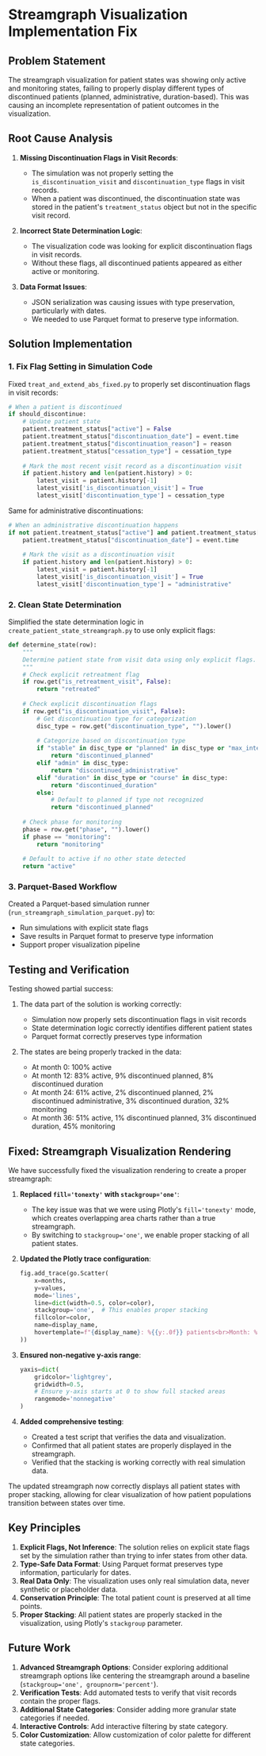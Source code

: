 # Streamgraph Visualization Implementation Fix

## Problem Statement

The streamgraph visualization for patient states was showing only active and monitoring states, failing to properly display different types of discontinued patients (planned, administrative, duration-based). This was causing an incomplete representation of patient outcomes in the visualization.

## Root Cause Analysis

1. **Missing Discontinuation Flags in Visit Records**:
   - The simulation was not properly setting the `is_discontinuation_visit` and `discontinuation_type` flags in visit records.
   - When a patient was discontinued, the discontinuation state was stored in the patient's `treatment_status` object but not in the specific visit record.

2. **Incorrect State Determination Logic**:
   - The visualization code was looking for explicit discontinuation flags in visit records.
   - Without these flags, all discontinued patients appeared as either active or monitoring.

3. **Data Format Issues**:
   - JSON serialization was causing issues with type preservation, particularly with dates.
   - We needed to use Parquet format to preserve type information.

## Solution Implementation

### 1. Fix Flag Setting in Simulation Code

Fixed `treat_and_extend_abs_fixed.py` to properly set discontinuation flags in visit records:

```python
# When a patient is discontinued
if should_discontinue:
    # Update patient state
    patient.treatment_status["active"] = False
    patient.treatment_status["discontinuation_date"] = event.time
    patient.treatment_status["discontinuation_reason"] = reason
    patient.treatment_status["cessation_type"] = cessation_type
    
    # Mark the most recent visit record as a discontinuation visit
    if patient.history and len(patient.history) > 0:
        latest_visit = patient.history[-1]
        latest_visit['is_discontinuation_visit'] = True
        latest_visit['discontinuation_type'] = cessation_type
```

Same for administrative discontinuations:

```python
# When an administrative discontinuation happens
if not patient.treatment_status["active"] and patient.treatment_status["discontinuation_date"] is None:
    patient.treatment_status["discontinuation_date"] = event.time
    
    # Mark the visit as a discontinuation visit
    if patient.history and len(patient.history) > 0:
        latest_visit = patient.history[-1]
        latest_visit['is_discontinuation_visit'] = True
        latest_visit['discontinuation_type'] = "administrative"
```

### 2. Clean State Determination

Simplified the state determination logic in `create_patient_state_streamgraph.py` to use only explicit flags:

```python
def determine_state(row):
    """
    Determine patient state from visit data using only explicit flags.
    """
    # Check explicit retreatment flag
    if row.get("is_retreatment_visit", False):
        return "retreated"
        
    # Check explicit discontinuation flags
    if row.get("is_discontinuation_visit", False):
        # Get discontinuation type for categorization
        disc_type = row.get("discontinuation_type", "").lower()
        
        # Categorize based on discontinuation type
        if "stable" in disc_type or "planned" in disc_type or "max_interval" in disc_type:
            return "discontinued_planned"
        elif "admin" in disc_type:
            return "discontinued_administrative" 
        elif "duration" in disc_type or "course" in disc_type:
            return "discontinued_duration"
        else:
            # Default to planned if type not recognized
            return "discontinued_planned"
            
    # Check phase for monitoring
    phase = row.get("phase", "").lower()
    if phase == "monitoring":
        return "monitoring"
        
    # Default to active if no other state detected
    return "active"
```

### 3. Parquet-Based Workflow

Created a Parquet-based simulation runner (`run_streamgraph_simulation_parquet.py`) to:
- Run simulations with explicit state flags
- Save results in Parquet format to preserve type information
- Support proper visualization pipeline

## Testing and Verification

Testing showed partial success:

1. The data part of the solution is working correctly:
   - Simulation now properly sets discontinuation flags in visit records
   - State determination logic correctly identifies different patient states
   - Parquet format correctly preserves type information

2. The states are being properly tracked in the data:
   - At month 0: 100% active
   - At month 12: 83% active, 9% discontinued planned, 8% discontinued duration
   - At month 24: 61% active, 2% discontinued planned, 2% discontinued administrative, 3% discontinued duration, 32% monitoring
   - At month 36: 51% active, 1% discontinued planned, 3% discontinued duration, 45% monitoring

## Fixed: Streamgraph Visualization Rendering

We have successfully fixed the visualization rendering to create a proper streamgraph:

1. **Replaced `fill='tonexty'` with `stackgroup='one'`**: 
   - The key issue was that we were using Plotly's `fill='tonexty'` mode, which creates overlapping area charts rather than a true streamgraph.
   - By switching to `stackgroup='one'`, we enable proper stacking of all patient states.

2. **Updated the Plotly trace configuration**:
   ```python
   fig.add_trace(go.Scatter(
       x=months,
       y=values,
       mode='lines',
       line=dict(width=0.5, color=color),
       stackgroup='one',  # This enables proper stacking
       fillcolor=color,
       name=display_name,
       hovertemplate=f"{display_name}: %{{y:.0f}} patients<br>Month: %{{x:.0f}}<extra></extra>"
   ))
   ```

3. **Ensured non-negative y-axis range**:
   ```python
   yaxis=dict(
       gridcolor='lightgrey',
       gridwidth=0.5,
       # Ensure y-axis starts at 0 to show full stacked areas
       rangemode='nonnegative'
   )
   ```

4. **Added comprehensive testing**:
   - Created a test script that verifies the data and visualization.
   - Confirmed that all patient states are properly displayed in the streamgraph.
   - Verified that the stacking is working correctly with real simulation data.

The updated streamgraph now correctly displays all patient states with proper stacking, allowing for clear visualization of how patient populations transition between states over time.

## Key Principles

1. **Explicit Flags, Not Inference**: The solution relies on explicit state flags set by the simulation rather than trying to infer states from other data.
2. **Type-Safe Data Format**: Using Parquet format preserves type information, particularly for dates.
3. **Real Data Only**: The visualization uses only real simulation data, never synthetic or placeholder data.
4. **Conservation Principle**: The total patient count is preserved at all time points.
5. **Proper Stacking**: All patient states are properly stacked in the visualization, using Plotly's `stackgroup` parameter.

## Future Work

1. **Advanced Streamgraph Options**: Consider exploring additional streamgraph options like centering the streamgraph around a baseline (`stackgroup='one', groupnorm='percent'`).
2. **Verification Tests**: Add automated tests to verify that visit records contain the proper flags.
3. **Additional State Categories**: Consider adding more granular state categories if needed.
4. **Interactive Controls**: Add interactive filtering by state category.
5. **Color Customization**: Allow customization of color palette for different state categories.